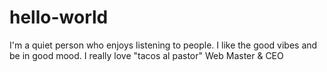 # hello-world

I'm a quiet person who enjoys listening to people. I like the good vibes and be in good mood.
I really love "tacos al pastor"
Web Master & CEO
